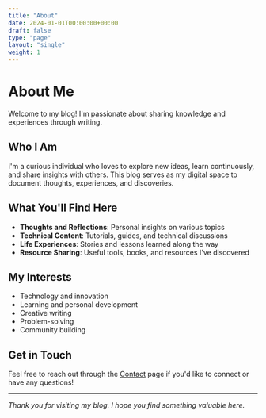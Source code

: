 ```yaml
---
title: "About"
date: 2024-01-01T00:00:00+00:00
draft: false
type: "page"
layout: "single"
weight: 1
---
```


# About Me

Welcome to my blog! I'm passionate about sharing knowledge and experiences through writing.

## Who I Am

I'm a curious individual who loves to explore new ideas, learn continuously, and share insights with others. This blog serves as my digital space to document thoughts, experiences, and discoveries.

## What You'll Find Here

- **Thoughts and Reflections**: Personal insights on various topics
- **Technical Content**: Tutorials, guides, and technical discussions
- **Life Experiences**: Stories and lessons learned along the way
- **Resource Sharing**: Useful tools, books, and resources I've discovered

## My Interests

- Technology and innovation
- Learning and personal development
- Creative writing
- Problem-solving
- Community building

## Get in Touch

Feel free to reach out through the [Contact](/contact/) page if you'd like to connect or have any questions!

---

*Thank you for visiting my blog. I hope you find something valuable here.*
